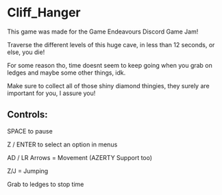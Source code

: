 # Cliff_Hanger

This game was made for the  Game Endeavours Discord Game Jam!

Traverse the different levels of this huge cave, in less than 12 seconds, or else, you die!

For some reason tho, time doesnt seem to keep going when you grab on ledges and maybe some other things, idk.

Make sure to collect all of those shiny diamond thingies, they surely are important for you, I assure you!


## Controls:

SPACE  to pause

Z / ENTER to select an option in menus

AD / LR Arrows = Movement (AZERTY Support too)

Z/J = Jumping

Grab to ledges to stop time
